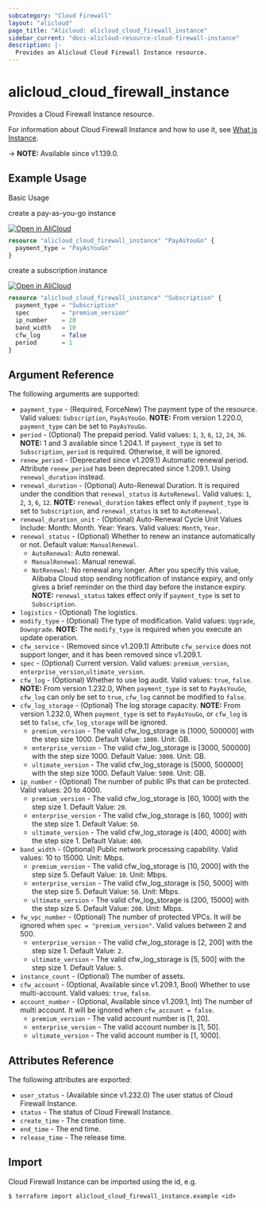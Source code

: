 ```yaml
---
subcategory: "Cloud Firewall"
layout: "alicloud"
page_title: "Alicloud: alicloud_cloud_firewall_instance"
sidebar_current: "docs-alicloud-resource-cloud-firewall-instance"
description: |-
  Provides an Alicloud Cloud Firewall Instance resource.
---
```


# alicloud_cloud_firewall_instance

Provides a Cloud Firewall Instance resource.

For information about Cloud Firewall Instance and how to use it, see [What is Instance](https://www.alibabacloud.com/help/en/product/90174.htm).

-> **NOTE:** Available since v1.139.0.


## Example Usage

Basic Usage

create a pay-as-you-go instance

<div style="display: block;margin-bottom: 40px;"><div class="oics-button" style="float: right;position: absolute;margin-bottom: 10px;">
  <a href="https://api.aliyun.com/api-tools/terraform?resource=alicloud_cloud_firewall_instance&exampleId=6adc2c91-ffcd-d93f-6b09-9ee9035d294d9c9e777d&activeTab=example&spm=docs.r.cloud_firewall_instance.0.6adc2c91ff&intl_lang=EN_US" target="_blank">
    <img alt="Open in AliCloud" src="https://img.alicdn.com/imgextra/i1/O1CN01hjjqXv1uYUlY56FyX_!!6000000006049-55-tps-254-36.svg" style="max-height: 44px; max-width: 100%;">
  </a>
</div></div>

```terraform
resource "alicloud_cloud_firewall_instance" "PayAsYouGo" {
  payment_type = "PayAsYouGo"
}
```

create a subscription instance
<div style="display: block;margin-bottom: 40px;"><div class="oics-button" style="float: right;position: absolute;margin-bottom: 10px;">
  <a href="https://api.aliyun.com/api-tools/terraform?resource=alicloud_cloud_firewall_instance&exampleId=8bf5e4ee-d6d4-0b01-fbb3-3164539c417910842f3a&activeTab=example&spm=docs.r.cloud_firewall_instance.1.8bf5e4eed6&intl_lang=EN_US" target="_blank">
    <img alt="Open in AliCloud" src="https://img.alicdn.com/imgextra/i1/O1CN01hjjqXv1uYUlY56FyX_!!6000000006049-55-tps-254-36.svg" style="max-height: 44px; max-width: 100%;">
  </a>
</div></div>

```terraform
resource "alicloud_cloud_firewall_instance" "Subscription" {
  payment_type = "Subscription"
  spec         = "premium_version"
  ip_number    = 20
  band_width   = 10
  cfw_log      = false
  period       = 1
}
```

## Argument Reference

The following arguments are supported:

* `payment_type` - (Required, ForceNew) The payment type of the resource. Valid values: `Subscription`, `PayAsYouGo`. **NOTE:** From version 1.220.0, `payment_type` can be set to `PayAsYouGo`.
* `period` - (Optional) The prepaid period. Valid values: `1`, `3`, `6`, `12`, `24`, `36`. **NOTE:** 1 and 3 available since 1.204.1. If `payment_type` is set to `Subscription`, `period` is required. Otherwise, it will be ignored.
* `renew_period` - (Deprecated since v1.209.1) Automatic renewal period. Attribute `renew_period` has been deprecated since 1.209.1. Using `renewal_duration` instead.
* `renewal_duration` - (Optional) Auto-Renewal Duration. It is required under the condition that `renewal_status` is `AutoRenewal`. Valid values: `1`, `2`, `3`, `6`, `12`.
**NOTE:** `renewal_duration` takes effect only if `payment_type` is set to `Subscription`, and `renewal_status` is set to `AutoRenewal`.
* `renewal_duration_unit` - (Optional) Auto-Renewal Cycle Unit Values Include: Month: Month. Year: Years. Valid values: `Month`, `Year`.
* `renewal_status` - (Optional) Whether to renew an instance automatically or not. Default value: `ManualRenewal`.
  - `AutoRenewal`: Auto renewal.
  - `ManualRenewal`: Manual renewal.
  - `NotRenewal`: No renewal any longer. After you specify this value, Alibaba Cloud stop sending notification of instance expiry, and only gives a brief reminder on the third day before the instance expiry.
**NOTE:** `renewal_status` takes effect only if `payment_type` is set to `Subscription`.
* `logistics` - (Optional) The logistics.
* `modify_type` - (Optional) The type of modification. Valid values: `Upgrade`, `Downgrade`. **NOTE:** The `modify_type` is required when you execute an update operation.
* `cfw_service` - (Removed since v1.209.1) Attribute `cfw_service` does not support longer, and it has been removed since v1.209.1.
* `spec` - (Optional) Current version. Valid values: `premium_version`, `enterprise_version`,`ultimate_version`.
* `cfw_log` - (Optional) Whether to use log audit. Valid values: `true`, `false`. **NOTE:** From version 1.232.0, When `payment_type` is set to `PayAsYouGo`, `cfw_log` can only be set to `true`, `cfw_log` cannot be modified to `false`.
* `cfw_log_storage` - (Optional) The log storage capacity. **NOTE:** From version 1.232.0, When `payment_type` is set to `PayAsYouGo`, or `cfw_log` is set to `false`, `cfw_log_storage` will be ignored.
  * `premium_version` - The valid cfw_log_storage is [1000, 500000] with the step size 1000. Default Value: `1000`. Unit: GB.
  * `enterprise_version` - The valid cfw_log_storage is [3000, 500000] with the step size 1000. Default Value: `3000`. Unit: GB.
  * `ultimate_version` - The valid cfw_log_storage is [5000, 500000] with the step size 1000. Default Value: `5000`. Unit: GB.
* `ip_number` - (Optional) The number of public IPs that can be protected. Valid values: 20 to 4000.
  * `premium_version` - The valid cfw_log_storage is [60, 1000] with the step size 1. Default Value: `20`.
  * `enterprise_version` - The valid cfw_log_storage is [60, 1000] with the step size 1. Default Value: `50`.
  * `ultimate_version` - The valid cfw_log_storage is [400, 4000] with the step size 1. Default Value: `400`.
* `band_width` - (Optional) Public network processing capability. Valid values: 10 to 15000. Unit: Mbps.
  * `premium_version` - The valid cfw_log_storage is [10, 2000] with the step size 5. Default Value: `10`. Unit: Mbps.
  * `enterprise_version` - The valid cfw_log_storage is [50, 5000] with the step size 5. Default Value: `50`. Unit: Mbps.
  * `ultimate_version` - The valid cfw_log_storage is [200, 15000] with the step size 5. Default Value: `200`. Unit: Mbps.
* `fw_vpc_number` - (Optional) The number of protected VPCs. It will be ignored when `spec = "premium_version"`. Valid values between 2 and 500.
  * `enterprise_version` - The valid cfw_log_storage is [2, 200] with the step size 1. Default Value: `2`.
  * `ultimate_version` - The valid cfw_log_storage is [5, 500] with the step size 1. Default Value: `5`.
* `instance_count` - (Optional)  The number of assets.
* `cfw_account` - (Optional, Available since v1.209.1, Bool) Whether to use multi-account. Valid values: `true`, `false`.
* `account_number` - (Optional, Available since v1.209.1, Int) The number of multi account. It will be ignored when `cfw_account = false`.
  * `premium_version` - The valid account number is [1, 20].
  * `enterprise_version` - The valid account number is [1, 50].
  * `ultimate_version` - The valid account number is [1, 1000].

## Attributes Reference

The following attributes are exported:

* `user_status` - (Available since v1.232.0) The user status of Cloud Firewall Instance.
* `status` - The status of Cloud Firewall Instance.
* `create_time` - The creation time.
* `end_time` - The end time.
* `release_time` - The release time.

## Import

Cloud Firewall Instance can be imported using the id, e.g.

```shell
$ terraform import alicloud_cloud_firewall_instance.example <id>
```
